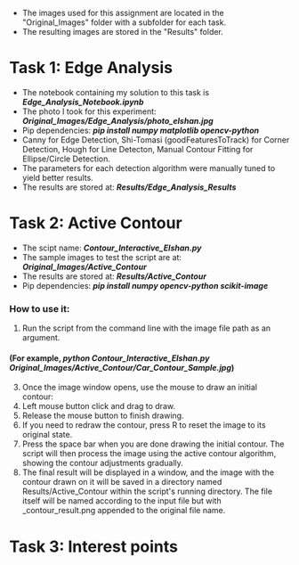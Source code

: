 * The images used for this assignment are located in the "Original_Images" folder with a subfolder for each task.
* The resulting images are stored in the "Results" folder.

# Task 1: Edge Analysis
* The notebook containing my solution to this task is ___Edge_Analysis_Notebook.ipynb___
* The photo I took for this experiment: ___Original_Images/Edge_Analysis/photo_elshan.jpg___
* Pip dependencies: ___pip install numpy matplotlib opencv-python___
* Canny for Edge Detection, Shi-Tomasi (goodFeaturesToTrack) for Corner Detection, Hough for Line Detecton, Manual Contour Fitting for Ellipse/Circle Detection.
* The parameters for each detection algorithm were manually tuned to yield better results.
* The results are stored at: ___Results/Edge_Analysis_Results___

# Task 2: Active Contour
* The scipt name: ___Contour_Interactive_Elshan.py___
* The sample images to test the script are at: ___Original_Images/Active_Contour___
* The results are stored at: ___Results/Active_Contour___
* Pip dependencies: ___pip install numpy opencv-python scikit-image___
### How to use it: 
1. Run the script from the command line with the image file path as an argument.
#### (For example, ___python Contour_Interactive_Elshan.py Original_Images/Active_Contour/Car_Contour_Sample.jpg___)
3. Once the image window opens, use the mouse to draw an initial contour:
4. Left mouse button click and drag to draw.
5. Release the mouse button to finish drawing.
6. If you need to redraw the contour, press R to reset the image to its original state.
7. Press the space bar when you are done drawing the initial contour. The script will then process the image using the active contour algorithm, showing the contour adjustments gradually.
8. The final result will be displayed in a window, and the image with the contour drawn on it will be saved in a directory named Results/Active_Contour within the script's running directory. The file itself will be named according to the input file but with _contour_result.png appended to the original file name.

# Task 3: Interest points


